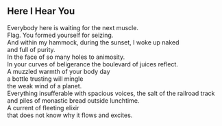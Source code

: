 Here I Hear You
---------------
Everybody here is waiting for the next muscle.  
Flag. You formed yourself for seizing.  
And within my hammock, during the sunset, I woke up naked  
and full of purity.  
In the face of so many holes to animosity.  
In your curves of beligerance the boulevard of juices reflect.  
A muzzled warmth of your body day  
a bottle trusting will mingle  
the weak wind of a planet.  
Everything insufferable with spacious voices, the salt of the railroad track  
and piles of monastic bread outside lunchtime.  
A current of fleeting elixir  
that does not know why it flows and excites.  
